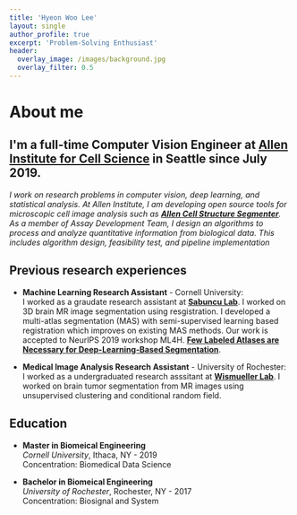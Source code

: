 ```yaml
---
title: 'Hyeon Woo Lee'
layout: single
author_profile: true
excerpt: 'Problem-Solving Enthusiast'
header:
  overlay_image: /images/background.jpg
  overlay_filter: 0.5
---
```


# About me

I'm a full-time **Computer Vision Engineer** at **[Allen Institute for Cell Science](https://alleninstitute.org/what-we-do/cell-science/)** in Seattle since July 2019.
---

*I work on research problems in computer vision, deep learning, and statistical analysis. At Allen Institute, I am developing open source tools for microscopic cell image analysis such as **[Allen Cell Structure Segmenter](https://www.allencell.org/segmenter.html)**. As a member of Assay Development Team, I design an algorithms to process and analyze quantitative information from biological data. This includes algorithm design, feasibility test, and pipeline implementation*

## Previous research experiences

- **Machine Learning Research Assistant** - Cornell University:  
  I worked as a graudate research assistant at **[Sabuncu Lab](http://sabuncu.engineering.cornell.edu/)**. I worked on 3D brain MR image segmentation using resgistration. I developed a multi-atlas segmentation (MAS) with semi-supervised learning based registration which improves on existing MAS methods. Our work is accepted to NeurIPS 2019 workshop ML4H. **[Few Labeled Atlases are Necessary for Deep-Learning-Based Segmentation](https://arxiv.org/abs/1908.04466)**.

- **Medical Image Analysis Research Assistant** - University of Rochester:  
  I worked as a undergraduated research asssitant at **[Wismueller Lab](https://www.urmc.rochester.edu/labs/wismueller.aspx)**. I worked on brain tumor segmentation from MR images using unsupervised clustering and conditional random field. 

## Education

- **Master in Biomeical Engineering**<br />
    *Cornell University*, Ithaca, NY - 2019 <br />
    Concentration: Biomedical Data Science

- **Bachelor in Biomeical Engineering**<br />
    *University of Rochester*, Rochester, NY - 2017<br />
    Concentration: Biosignal and System